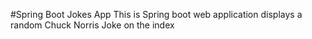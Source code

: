 #Spring Boot Jokes App
This is Spring boot web application displays a random Chuck Norris Joke on the index